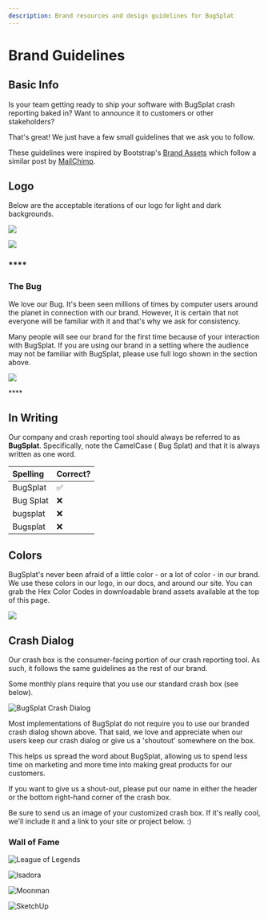 ```yaml
---
description: Brand resources and design guidelines for BugSplat
---
```


# Brand Guidelines

## **Basic Info**

Is your team getting ready to ship your software with BugSplat crash reporting baked in? Want to announce it to customers or other stakeholders?

That's great! We just have a few small guidelines that we ask you to follow.

These guidelines were inspired by Bootstrap's [Brand Assets](https://getbootstrap.com/about/#team) which follow a similar post by [MailChimp](https://styleguide.mailchimp.com/).

## **Logo**

Below are the acceptable iterations of our logo for light and dark backgrounds.

![](../../.gitbook/assets/new-full-logo-color%20%282%29%20%282%29%20%282%29.png)

![](../../.gitbook/assets/logo-brand-usage-2021.png)

### \*\*\*\*

### **The Bug**

We love our Bug. It's been seen millions of times by computer users around the planet in connection with our brand. However, it is certain that not everyone will be familiar with it and that's why we ask for consistency.

Many people will see our brand for the first time because of your interaction with BugSplat. If you are using our brand in a setting where the audience may not be familiar with BugSplat, please use full logo shown in the section above.

![](../../.gitbook/assets/current-logo-bs-guidlines-2021.png)

\*\*\*\*

## **In Writing**

Our company and crash reporting tool should always be referred to as **BugSplat**. Specifically, note the CamelCase \( Bug Splat\) and that it is always written as one word.

| Spelling | Correct? |
| :--- | :--- |
| BugSplat | ✅ |
| Bug Splat | ❌ |
| bugsplat | ❌ |
| Bugsplat | ❌ |

## **Colors**

BugSplat's never been afraid of a little color - or a lot of color - in our brand. We use these colors in our logo, in our docs, and around our site. You can grab the Hex Color Codes in downloadable brand assets available at the top of this page.

![](../../.gitbook/assets/bugsplat-colors-2021.png)

## **Crash Dialog**

Our crash box is the consumer-facing portion of our crash reporting tool. As such, it follows the same guidelines as the rest of our brand.

Some monthly plans require that you use our standard crash box \(see below\).

![BugSplat Crash Dialog](../../.gitbook/assets/bugsplat-crash-dialog%20%282%29%20%282%29%20%282%29%20%282%29%20%282%29%20%282%29%20%282%29.png)

Most implementations of BugSplat do not require you to use our branded crash dialog shown above. That said, we love and appreciate when our users keep our crash dialog or give us a 'shoutout' somewhere on the box.

This helps us spread the word about BugSplat, allowing us to spend less time on marketing and more time into making great products for our customers.

If you want to give us a shout-out, please put our name in either the header or the bottom right-hand corner of the crash box.

Be sure to send us an image of your customized crash box. If it's really cool, we'll include it and a link to your site or project below. :\)

### **Wall of Fame**

![League of Legends](../../.gitbook/assets/league-of-legends-crash-dialog.png)

![Isadora](../../.gitbook/assets/bugsplat-crash-dialog-windows%20%281%29%20%281%29%20%281%29%20%281%29%20%281%29%20%281%29.png)

![Moonman](../../.gitbook/assets/moonman_crash_box-2.png)

![SketchUp](../../.gitbook/assets/sketchup-crash-dialog.png)

